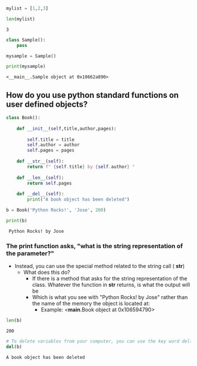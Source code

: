 ```python
mylist = [1,2,3]
```


```python
len(mylist)
```




    3




```python
class Sample():
    pass
```


```python
mysample = Sample()
```


```python
print(mysample)
```

    <__main__.Sample object at 0x10662a890>


## How do you use python standard functions on user defined objects?


```python
class Book():
    
    def __init__(self,title,author,pages):
        
        self.title = title
        self.author = author
        self.pages = pages
    
    def __str__(self):
        return f" {self.title} by {self.author} "
    
    def __len__(self):
        return self.pages
    
    def __del__(self):
        print("A book object has been deleted")
```


```python
b = Book('Python Rocks!', 'Jose', 200)
```


```python
print(b)
```

     Python Rocks! by Jose 


### The print function asks, "what is the string representation of the parameter?"
- Instead, you can use the special method related to the string call ( __str__)
    -  What does this do?
        - If there is a method that asks for the string representation of the class. Whatever the function in __str__ returns, is what the output will be
        - Which is what you see with "Python Rocks! by Jose" rather than the name of the memory the object is located at:
            - Example:  <__main__.Book object at 0x106594790>


```python
len(b)
```




    200




```python
# To delete variables from your computer, you can use the key word del(variable_name)
del(b)
```

    A book object has been deleted



```python

```
